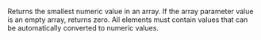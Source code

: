 Returns the smallest numeric value in an array. If the array
        parameter value is an empty array, returns zero.
        All elements must contain values that can be automatically
        converted to numeric values.